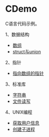 CDemo
=====
C语言代码示例。

1、数据结构

* [数组](src/data_structure/array.c)
* [struct与union](src/data_structure/struct_union.c)

2、指针

* [指向数组的指针](src/pointer/pointer_to_array.c)

3、标准库

* [字符串](src/std/string/string.c)
* [文件读写](src/std/stdio/file_read_write.c)

4、UNIX编程

* [获取用户信息](src/unix/get_user_info.c)
* [创建子进程](src/unix/create_process.c)
